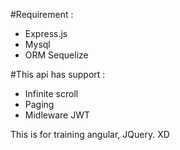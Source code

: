 #Requirement :

- Express.js
- Mysql
- ORM Sequelize


#This api has support :

- Infinite scroll
- Paging
- Midleware JWT


This is for training angular, JQuery. XD